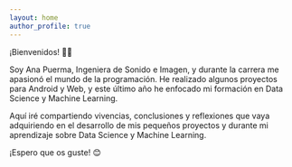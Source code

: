 ```yaml
---
layout: home
author_profile: true
---
```


¡Bienvenidos! 👋🏻

Soy Ana Puerma, Ingeniera de Sonido e Imagen, y durante la carrera me apasionó el mundo de la programación. He realizado algunos proyectos para Android y Web, y este último año he enfocado mi formación en Data Science y Machine Learning.

Aquí iré compartiendo vivencias, conclusiones y reflexiones que vaya adquiriendo en el desarrollo de mis pequeños proyectos y durante mi aprendizaje sobre Data Science y Machine Learning.

¡Espero que os guste! 😊
